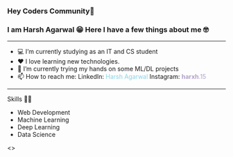 ### Hey Coders Community👋
### I am Harsh Agarwal 😁 Here I have a few things about me 🤓

<hr/>

- 💻 I’m currently studying as an IT and CS student
- ❤️ I love learning new technologies.
- 🤔 I’m currently trying my hands on some ML/DL projects
- 📫 How to reach me:   LinkedIn: <a href="www.linkedin.com/in/harsh-agarwal-199a5b250" style="text-decoration: none; color: #8BD3E6 ">Harsh Agarwal</a> Instagram: <a href="https://www.instagram.com/__harxh__.15/" style="text-decoration: none; color: #B1A2CA ">__harxh__.15</a> 

<hr/>

Skills 💪🏻
<ul>
  <li>Web Development</li>
  <li>Machine Learning</li>
  <li>Deep Learning</li>
  <li>Data Science</li>
</ul>
<>
